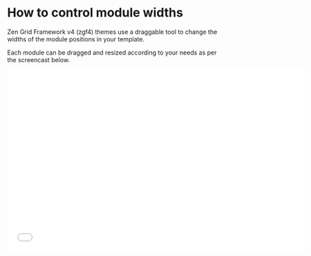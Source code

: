 How to control module widths
====

Zen Grid Framework v4 (zgf4) themes use a draggable tool to change the widths of the module positions in your template.

Each module can be dragged and resized according to your needs as per the screencast below.

<iframe width="690" height="420" src="//www.youtube.com/embed/l8jRqe4aH2k?controls=0&showinfo=0" frameborder="0" allowfullscreen></iframe>